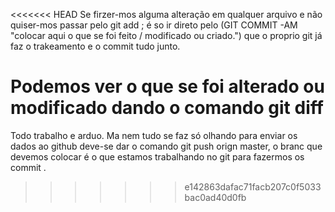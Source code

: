 <<<<<<< HEAD
Se firzer-mos alguma alteração em qualquer arquivo e não quiser-mos passar pelo git add ; é so ir direto pelo (GIT COMMIT
-AM "colocar aqui o que se foi feito / modificado ou criado.") que o proprio git já faz o trakeamento e o commit tudo junto. 


Podemos ver o que se foi alterado ou modificado dando o comando git diff
=======
Todo trabalho e arduo.
Ma nem tudo se faz só olhando
para enviar os dados ao github deve-se dar o comando 
git push orign master, o branc que devemos colocar é o que estamos trabalhando
no git para fazermos os commit .
>>>>>>> e142863dafac71facb207c0f5033bac0ad40d0fb


